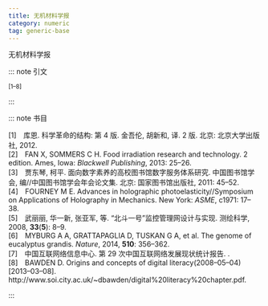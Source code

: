 ```yaml
---
title: 无机材料学报
category: numeric
tag: generic-base
---
```


<!-- 此文件由脚本自动生成，请勿手动修改！ -->

无机材料学报


::: note 引文

<sup>[1–8]</sup>

:::



::: note 书目

  <div class="csl-bib-body">
    <div class="csl-entry">[1] 库恩. 科学革命的结构: 第 4 版. 金吾伦, 胡新和, 译. 2 版. 北京: 北京大学出版社, 2012.</div>
    <div class="csl-entry">[2] FAN X, SOMMERS C H. Food irradiation research and technology. 2 edition. Ames, Iowa: <i>Blackwell Publishing</i>, 2013: 25–26.</div>
    <div class="csl-entry">[3] 贾东琴, 柯平. 面向数字素养的高校图书馆数字服务体系研究. 中国图书馆学会, 编//中国图书馆学会年会论文集. 北京: 国家图书馆出版社, 2011: 45–52.</div>
    <div class="csl-entry">[4] FOURNEY M E. Advances in holographic photoelasticity//Symposium on Applications of Holography in Mechanics. New York: <i>ASME</i>, c1971: 17–38.</div>
    <div class="csl-entry">[5] 武丽丽, 华一新, 张亚军, 等. “北斗一号”监控管理网设计与实现. 测绘科学, 2008, <b>33</b>(<b>5</b>): 8–9.</div>
    <div class="csl-entry">[6] MYBURG A A, GRATTAPAGLIA D, TUSKAN G A, et al. The genome of eucalyptus grandis. <i>Nature</i>, 2014, <b>510</b>: 356–362.</div>
    <div class="csl-entry">[7] 中国互联网络信息中心. 第 29 次中国互联网络发展现状统计报告. .</div>
    <div class="csl-entry">[8] BAWDEN D. Origins and concepts of digital literacy(2008–05–04)[2013–03–08]. http://www.soi.city.ac.uk/~dbawden/digital%20literacy%20chapter.pdf.</div>
  </div>


:::

<!-- more -->